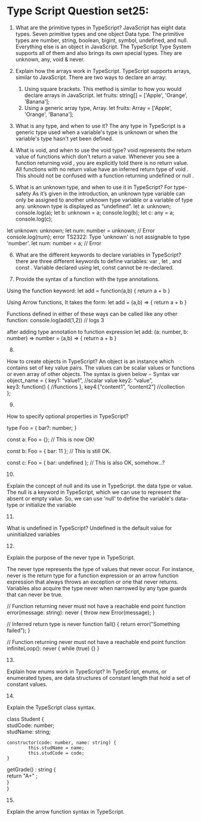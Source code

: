 # Type Script Question set25: 


1. What are the primitive types in TypeScript?
JavaScript has eight data types. Seven primitive types and one object Data type. The primitive types are number, string, boolean, bigint, symbol, undefined, and null. Everything else is an object in JavaScript.
The TypeScript Type System supports all of them and also brings its own special types. They are unknown, any, void & never.




2. Explain how the arrays work in TypeScript.
TypeScript supports arrays, similar to JavaScript. There are two ways to declare an array:
    1. Using square brackets. This method is similar to how you would declare arrays in JavaScript.
let fruits: string[] = ['Apple', 'Orange', 'Banana'];
    2. Using a generic array type, Array<elementType>.
let fruits: Array<string> = ['Apple', 'Orange', 'Banana'];





3. What is any type, and when to use it?
The any type in TypeScript is a generic type used when a variable's type is unknown or when the variable's type hasn't yet been defined.



4. What is void, and when to use the void type?
void represents the return value of functions which don't return a value. Whenever you see a function returning void , you are explicitly told there is no return value. All functions with no return value have an inferred return type of void . This should not be confused with a function returning undefined or null .




5. What is an unknown type, and when to use it in TypeScript?
For type-safety
As it’s given in the introduction, an unknown type variable can only be assigned to another unknown type variable or a variable of type any. unknown type is displayed as “undefined”.
let a: unknown;
    console.log(a);
    let b: unknown = a;
    console.log(b);
    let c: any = a;
    console.log(c);

 let unknown: unknown;
    let num: number = unknown; // Error
    console.log(num);
error TS2322: Type 'unknown' is not assignable to type 'number'.
let num: number = a; // Error





6. What are the different keywords to declare variables in TypeScript?
there are three different keywords to define variables: var , let , and const .
	Variable declared using let, const cannot be re-declared.




7. Provide the syntax of a function with the type annotations.

Using the function keyword:
let add = function(a,b) { return a + b }


Using Arrow functions, It takes the form:
let add = (a,b) => { return a + b }


Functions defined in either of these ways can be called like any other function:
console.log(add(1,2)) // logs 3 

after adding type annotation to function expression
let add: (a: number, b: number) => number = (a,b) => { return a + b }



8.
How to create objects in TypeScript?
An object is an instance which contains set of key value pairs. The values can be scalar values or functions or even array of other objects. The syntax is given below −
Syntax
var object_name = { 
   key1: “value1”, //scalar value 
   key2: “value”,  
   key3: function() {
      //functions 
   }, 
   key4:[“content1”, “content2”] //collection  
};




9.
How to specify optional properties in TypeScript?

type Foo = {
    bar?: number;
}

const a: Foo = {}; // This is now OK!

const b: Foo = { bar: 11 }; // This is still OK.

const c: Foo = { bar: undefined }; // This is also OK, somehow…?



10.
Explain the concept of null and its use in TypeScript.
the data type or value. 
The null is a keyword in TypeScript, which we can use to represent the absent or empty value. 
So, we can use 'null' to define the variable's data-type or initialize the variable





11.
What is undefined in TypeScript?
	Undefined is the default value for uninitialized variables



12.
Explain the purpose of the never type in TypeScript.
	
The never type represents the type of values that never occur. For instance, never is the return type for a function expression or an arrow function expression that always throws an exception or one that never returns. Variables also acquire the type never when narrowed by any type guards that can never be true.

// Function returning never must not have a reachable end point
function error(message: string): never {
  throw new Error(message);
}
 
// Inferred return type is never
function fail() {
  return error("Something failed");
}
 
// Function returning never must not have a reachable end point
function infiniteLoop(): never {
  while (true) {}
}



13.
Explain how enums work in TypeScript?
In TypeScript, enums, or enumerated types, are data structures of constant length that hold a set of constant values.



14.
Explain the TypeScript class syntax.

class Student {  
    studCode: number;  
    studName: string;  
  
    constructor(code: number, name: string) {  
            this.studName = name;  
            this.studCode = code;  
    }  
 
   getGrade() : string {  
        return "A+" ;  
    }  
}  



15.
Explain the arrow function syntax in TypeScript.
